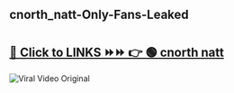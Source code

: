 
 ## cnorth_natt-Only-Fans-Leaked

# <h2><a href="https://clipsfans.com/cnorth_natt&ref=git">🔗 Click to LINKS ⏩⏩ 👉 🟢 cnorth natt </a></h2>

<a href="https://clipsfans.com/cnorth_natt&ref=git" rel="nofollow" data-target="animated-image.originalLink"><img src="https://i.ibb.co.com/xMMVF88/686577567.gif" alt="Viral Video Original" style="max-width: 100%; display: inline-block;" data-target="animated-image.originalImage"></a>
